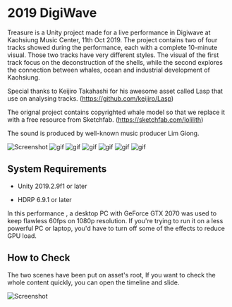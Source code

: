 # 2019 DigiWave

Treasure is a Unity project made for a live performance in Digiwave at Kaohsiung Music Center, 11th Oct 2019.
The project contains two of four tracks showed during the performance, each with a complete 10-minute visual. Those two tracks have very different styles. The visual of the first track focus on the deconstruction of the shells, while the second explores the connection between whales, ocean and industrial development of Kaohsiung.

Special thanks to Keijiro Takahashi for his awesome asset called Lasp that use on analysing tracks.
(https://github.com/keijiro/Lasp) 

The orignal project contains copyrighted whale model so that we replace it with a free resource from Sketchfab.
(https://sketchfab.com/lolilith)

The sound is produced by well-known music producer Lim Giong.

![Screenshot](https://i.imgur.com/KXGp6ao.jpg)
![gif](https://i.imgur.com/ILt6AXC.gif)
![gif](https://i.imgur.com/4ojf9Ms.gif)
![gif](https://i.imgur.com/cDE5WvY.gif)
![gif](https://i.imgur.com/gwpnrVg.gif)
![gif](https://i.imgur.com/nHuou6g.gif)
![gif](https://i.imgur.com/vveGiqy.gif)


System Requirements
-------------------

- Unity 2019.2.9f1 or later

- HDRP 6.9.1 or later

In this performance , a desktop PC with GeForce GTX 2070 was used to keep flawless 60fps on 1080p resolution. If you're trying to run it on a less powerful PC or laptop, you'd have to turn off some of the effects to reduce GPU load.

How to Check
-------------------
The two scenes have been put on asset's root, If you want to check the whole content quickly, you can open the timeline and slide.

![Screenshot](https://i.imgur.com/5MTp66W.jpg)
